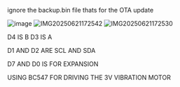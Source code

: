 ignore the backup.bin file thats for the OTA update 

![image](https://github.com/user-attachments/assets/ba0ea31e-fc8c-4568-99ba-e70b68bf4782)
![IMG20250621172542](https://github.com/user-attachments/assets/5089cd19-77bc-4a82-9dc3-9ba2e1122837)
![IMG20250621172530](https://github.com/user-attachments/assets/2aef3a2b-c5d3-4b6c-b609-bd7c6457791f)

D4 IS B
D3 IS A

D1 AND D2 ARE SCL AND SDA 

D7 AND D0 IS FOR EXPANSION 

USING BC547 FOR DRIVING THE 3V VIBRATION MOTOR 

